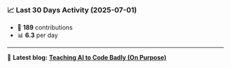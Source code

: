 <!--START_STATS-->
### 📈 Last 30 Days Activity (2025-07-01)  
- 🧮 **189** contributions  
- 📊 **6.3** per day
---
📝 **Latest blog:** [**Teaching AI to Code Badly (On Purpose)**](https://andriak.com/blog/badly-trained-ai)
<!--END_STATS-->
